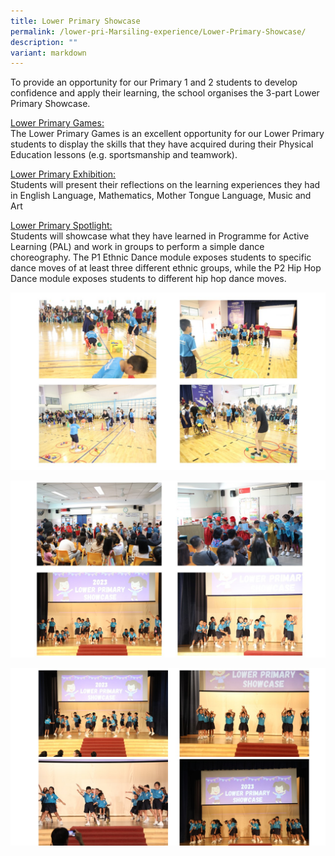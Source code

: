 ```yaml
---
title: Lower Primary Showcase
permalink: /lower-pri-Marsiling-experience/Lower-Primary-Showcase/
description: ""
variant: markdown
---
```

To provide an opportunity for our Primary 1 and 2 students to develop confidence and apply their learning, the school organises the 3-part Lower Primary Showcase.  
  
<u>Lower Primary Games:</u>  
The Lower Primary Games is an excellent opportunity for our Lower Primary students to display the skills that they have acquired during their Physical Education lessons (e.g. sportsmanship and teamwork).  
  

<u>Lower Primary Exhibition:</u>  
Students will present their reflections on the learning experiences they had in English Language, Mathematics, Mother Tongue Language, Music and Art

  

<u>Lower Primary Spotlight:</u>  
Students will showcase what they have learned in Programme for Active Learning (PAL) and work in groups to perform a simple dance choreography. The P1 Ethnic Dance module exposes students to specific dance moves of at least three different ethnic groups, while the P2 Hip Hop Dance module exposes students to different hip hop dance moves.

![](/images/LP%20MPS%20Experience/Slide1.JPG)

![](/images/LP%20MPS%20Experience/Slide2.JPG)

![](/images/LP%20MPS%20Experience/Slide3.JPG)